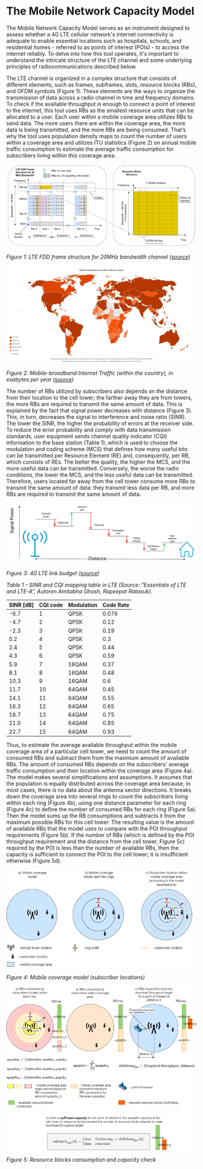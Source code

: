 # The Mobile Network Capacity Model

The Mobile Network Capacity Model serves as an instrument designed to assess whether a 4G LTE cellular network's internet connectivity is adequate to enable essential locations such as hospitals, schools, and residential homes - referred to as points of interest (POIs) - to access the internet reliably. To delve into how this tool operates, it's important to understand the intricate structure of the LTE channel and some underlying principles of radiocommunications described below.

The LTE channel is organized in a complex structure that consists of different elements, such as frames, subframes, slots, resource blocks (RBs), and OFDM symbols (Figure 1). These elements are the ways to organize the transmission of data across a radio channel in time and frequency domains. To check if the available throughput is enough to connect a point of interest to the internet, this tool uses RBs as the smallest resource units that can be allocated to a user. Each user within a mobile coverage area utilizes RBs to send data. The more users there are within the coverage area, the more data is being transmitted, and the more RBs are being consumed. That’s why the tool uses population density maps to count the number of users within a coverage area and utilizes ITU statistics (Figure 2) on annual mobile traffic consumption to estimate the average traffic consumption for subscribers living within this coverage area.  

![Figure 1: LTE FDD frame structure for 20MHz bandwidth channel](figures/capacity-for-pois-calculation/figure1.png)

*Figure 1: LTE FDD frame structure for 20MHz bandwidth channel ([source](https://www.sharetechnote.com/html/FrameStructure_DL.html))*

![Figure 2: Mobile-broadband Internet Traffic (within the country), in exabytes per year](figures/capacity-for-pois-calculation/figure2.png)

*Figure 2: Mobile-broadband Internet Traffic (within the country), in exabytes per year ([source](https://datahub.itu.int/data/?i=13068))*

The number of RBs utilized by subscribers also depends on the distance from their location to the cell tower; the farther away they are from towers, the more RBs are required to transmit the same amount of data. This is explained by the fact that signal power decreases with distance (Figure 3). This, in turn, decreases the signal to interference and noise ratio (SINR). The lower the SINR, the higher the probability of errors at the receiver side. To reduce the error probability and comply with data transmission standards, user equipment sends channel quality indicator (CQI) information to the base station (Table 1), which is used to choose the modulation and coding scheme (MCS) that defines how many useful bits can be transmitted per Resource Element (RE) and, consequently, per RB, which consists of REs. The better the quality, the higher the MCS, and the more useful data can be transmitted. Conversely, the worse the radio conditions, the lower the MCS, and the less useful data can be transmitted. Therefore, users located far away from the cell tower consume more RBs to transmit the same amount of data: they transmit less data per RB, and more RBs are required to transmit the same amount of data.

![Figure 3: 4G LTE link budget](figures/capacity-for-pois-calculation/figure3.png)

*Figure 3: 4G LTE link budget ([source](https://5g-tools.com/4g-lte-link-budget-calculator/))*

*Table 1 - SINR and CQI mapping table in LTE (Source: "Essentials of LTE and LTE-A", Autoren Amitabha Ghosh, Rapeepat Ratasuk).*

| SINR [dB] | CQI code | Modulation | Code Rate |
|-----------|----------|------------|-----------|
| -6.7      | 1        | QPSK       | 0.076     |
| -4.7      | 2        | QPSK       | 0.12      |
| -2.3      | 3        | QPSK       | 0.19      |
| 0.2       | 4        | QPSK       | 0.3       |
| 2.4       | 5        | QPSK       | 0.44      |
| 4.3       | 6        | QPSK       | 0.59      |
| 5.9       | 7        | 16QAM      | 0.37      |
| 8.1       | 8        | 16QAM      | 0.48      |
| 10.3      | 9        | 16QAM      | 0.6       |
| 11.7      | 10       | 64QAM      | 0.45      |
| 14.1      | 11       | 64QAM      | 0.55      |
| 16.3      | 12       | 64QAM      | 0.65      |
| 18.7      | 13       | 64QAM      | 0.75      |
| 21.0      | 14       | 64QAM      | 0.85      |
| 22.7      | 15       | 64QAM      | 0.93      |

Thus, to estimate the average available throughput within the mobile coverage area of a particular cell tower, we need to count the amount of consumed RBs and subtract them from the maximum amount of available RBs. The amount of consumed RBs depends on the subscribers' average traffic consumption and their location within the coverage area (Figure 4a). The model makes several simplifications and assumptions. It assumes that the population is equally distributed across the coverage area because, in most cases, there is no data about the antenna sector directions. It breaks down the coverage area into several rings to count the subscribers living within each ring (Figure 4b), using one distance parameter for each ring (Figure 4c) to define the number of consumed RBs for each ring (Figure 5a). Then the model sums up the RB consumptions and subtracts it from the maximum possible RBs for this cell tower. The resulting value is the amount of available RBs that the model uses to compare with the POI throughput requirements (Figure 5b). If the number of RBs (which is defined by the POI throughput requirement and the distance from the cell tower, Figure 5c) required by the POI is less than the number of available RBs, then the capacity is sufficient to connect the POI to the cell tower; it is insufficient otherwise (Figure 5d).

![Figure 4: Mobile coverage model (subscriber locations)](figures/capacity-for-pois-calculation/figure4.png)

*Figure 4: Mobile coverage model (subscriber locations)*

![Figure 5: Resource blocks consumption and capacity check](figures/capacity-for-pois-calculation/figure5.png)

*Figure 5: Resource blocks consumption and capacity check*